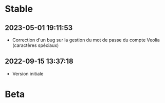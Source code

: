 Stable
=========================

2023-05-01 19:11:53
-------------------

* Correction d'un bug sur la gestion du mot de passe du compte Veolia (caractères spéciaux)

2022-09-15 13:37:18
-------------------

* Version initiale

Beta
=========================

